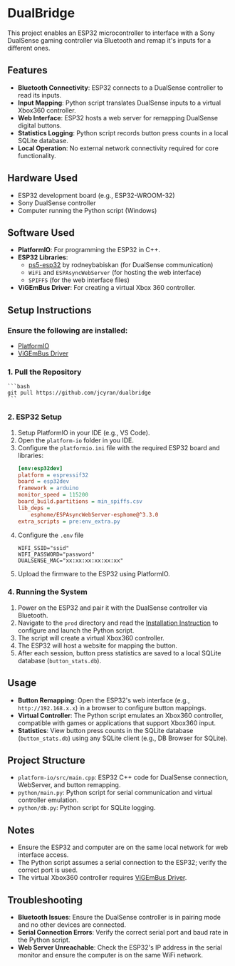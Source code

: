 # DualBridge

This project enables an ESP32 microcontroller to interface with a Sony DualSense gaming controller via Bluetooth and remap it's inputs for a different ones.

## Features
- **Bluetooth Connectivity**: ESP32 connects to a DualSense controller to read its inputs.
- **Input Mapping**: Python script translates DualSense inputs to a virtual Xbox360 controller.
- **Web Interface**: ESP32 hosts a web server for remapping DualSense digital buttons.
- **Statistics Logging**: Python script records button press counts in a local SQLite database.
- **Local Operation**: No external network connectivity required for core functionality.

## Hardware Used
- ESP32 development board (e.g., ESP32-WROOM-32)
- Sony DualSense controller
- Computer running the Python script (Windows)

## Software Used
- **PlatformIO**: For programming the ESP32 in C++.
- **ESP32 Libraries**:
  - [ps5-esp32](https://github.com/rodneybakiskan/ps5-esp32) by rodneybabiskan (for DualSense communication)
  - `WiFi` and `ESPAsyncWebServer` (for hosting the web interface)
  - `SPIFFS` (for the web interface files)
- **ViGEmBus Driver**: For creating a virtual Xbox 360 controller.

## Setup Instructions

### Ensure the following are installed:
- [PlatformIO](https://platformio.org/)
- [ViGEmBus Driver](https://vigembusdriver.com/download/)

### 1. Pull the Repository
    ```bash
    git pull https://github.com/jcyran/dualbridge
    ```

### 2. ESP32 Setup
1. Setup PlatformIO in your IDE (e.g., VS Code).
2. Open the `platform-io` folder in you IDE.
3. Configure the `platformio.ini` file with the required ESP32 board and libraries:
    ```ini
    [env:esp32dev]
    platform = espressif32
    board = esp32dev
    framework = arduino
    monitor_speed = 115200
    board_build.partitions = min_spiffs.csv
    lib_deps = 
        esphome/ESPAsyncWebServer-esphome@^3.3.0
    extra_scripts = pre:env_extra.py
    ```
4. Configure the `.env` file
    ```
    WIFI_SSID="ssid"
    WIFI_PASSWORD="password"
    DUALSENSE_MAC="xx:xx:xx:xx:xx:xx"
    ```
5. Upload the firmware to the ESP32 using PlatformIO.

### 4. Running the System
1. Power on the ESP32 and pair it with the DualSense controller via Bluetooth.
2. Navigate to the `prod` directory and read the [Installation Instruction](prod/README.md) to configure and launch the Python script.
3. The script will create a virtual Xbox360 controller.
4. The ESP32 will host a website for mapping the button.
4. After each session, button press statistics are saved to a local SQLite database (`button_stats.db`).

## Usage
- **Button Remapping**: Open the ESP32's web interface (e.g., `http://192.168.x.x`) in a browser to configure button mappings.
- **Virtual Controller**: The Python script emulates an Xbox360 controller, compatible with games or applications that support Xbox360 input.
- **Statistics**: View button press counts in the SQLite database (`button_stats.db`) using any SQLite client (e.g., DB Browser for SQLite).

## Project Structure
- `platform-io/src/main.cpp`: ESP32 C++ code for DualSense connection, WebServer, and button remapping.
- `python/main.py`: Python script for serial communication and virtual controller emulation.
- `python/db.py`: Python script for SQLite logging.

## Notes
- Ensure the ESP32 and computer are on the same local network for web interface access.
- The Python script assumes a serial connection to the ESP32; verify the correct port is used.
- The virtual Xbox360 controller requires [ViGEmBus Driver](https://vigembusdriver.com/download/).

## Troubleshooting
- **Bluetooth Issues**: Ensure the DualSense controller is in pairing mode and no other devices are connected.
- **Serial Connection Errors**: Verify the correct serial port and baud rate in the Python script.
- **Web Server Unreachable**: Check the ESP32's IP address in the serial monitor and ensure the computer is on the same WiFi network.
